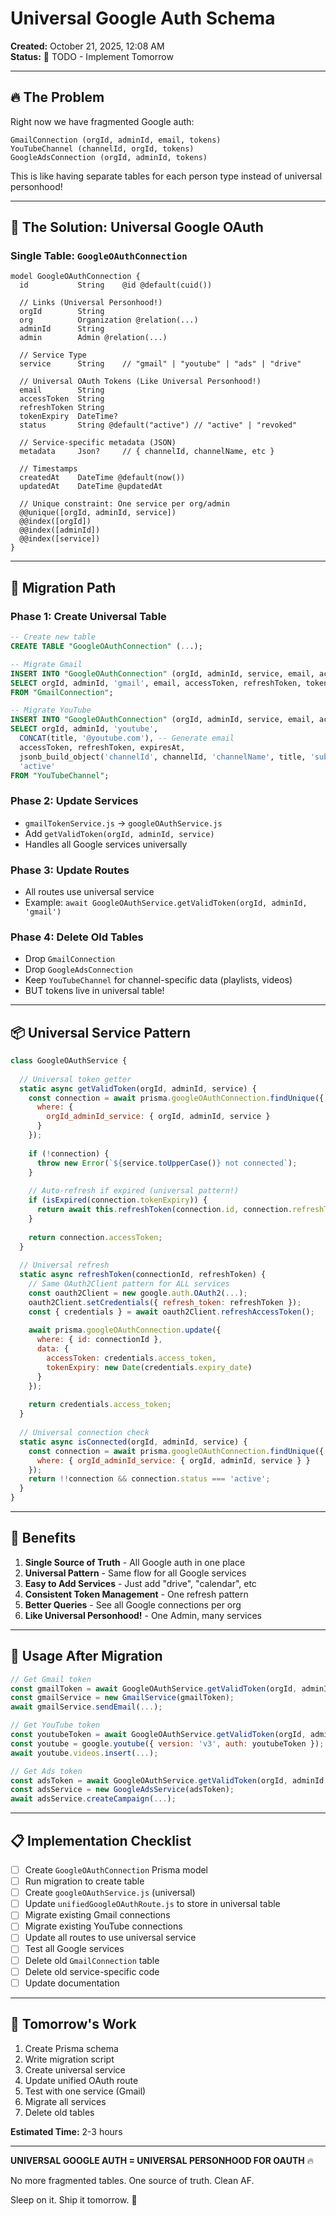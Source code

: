 # Universal Google Auth Schema

**Created:** October 21, 2025, 12:08 AM  
**Status:** 🎯 TODO - Implement Tomorrow

---

## 🔥 The Problem

Right now we have fragmented Google auth:
```
GmailConnection (orgId, adminId, email, tokens)
YouTubeChannel (channelId, orgId, tokens)
GoogleAdsConnection (orgId, adminId, tokens)
```

This is like having separate tables for each person type instead of universal personhood!

---

## 🎯 The Solution: Universal Google OAuth

### Single Table: `GoogleOAuthConnection`

```prisma
model GoogleOAuthConnection {
  id           String    @id @default(cuid())
  
  // Links (Universal Personhood!)
  orgId        String
  org          Organization @relation(...)
  adminId      String
  admin        Admin @relation(...)
  
  // Service Type
  service      String    // "gmail" | "youtube" | "ads" | "drive"
  
  // Universal OAuth Tokens (Like Universal Personhood!)
  email        String
  accessToken  String
  refreshToken String
  tokenExpiry  DateTime?
  status       String @default("active") // "active" | "revoked"
  
  // Service-specific metadata (JSON)
  metadata     Json?     // { channelId, channelName, etc }
  
  // Timestamps
  createdAt    DateTime @default(now())
  updatedAt    DateTime @updatedAt
  
  // Unique constraint: One service per org/admin
  @@unique([orgId, adminId, service])
  @@index([orgId])
  @@index([adminId])
  @@index([service])
}
```

---

## 🔄 Migration Path

### Phase 1: Create Universal Table
```sql
-- Create new table
CREATE TABLE "GoogleOAuthConnection" (...);

-- Migrate Gmail
INSERT INTO "GoogleOAuthConnection" (orgId, adminId, service, email, accessToken, refreshToken, tokenExpiry, status)
SELECT orgId, adminId, 'gmail', email, accessToken, refreshToken, tokenExpiry, status
FROM "GmailConnection";

-- Migrate YouTube
INSERT INTO "GoogleOAuthConnection" (orgId, adminId, service, email, accessToken, refreshToken, tokenExpiry, metadata, status)
SELECT orgId, adminId, 'youtube', 
  CONCAT(title, '@youtube.com'), -- Generate email
  accessToken, refreshToken, expiresAt,
  jsonb_build_object('channelId', channelId, 'channelName', title, 'subscriberCount', subscriberCount),
  'active'
FROM "YouTubeChannel";
```

### Phase 2: Update Services
- `gmailTokenService.js` → `googleOAuthService.js`
- Add `getValidToken(orgId, adminId, service)`
- Handles all Google services universally

### Phase 3: Update Routes
- All routes use universal service
- Example: `await GoogleOAuthService.getValidToken(orgId, adminId, 'gmail')`

### Phase 4: Delete Old Tables
- Drop `GmailConnection`
- Drop `GoogleAdsConnection`
- Keep `YouTubeChannel` for channel-specific data (playlists, videos)
- BUT tokens live in universal table!

---

## 📦 Universal Service Pattern

```javascript
class GoogleOAuthService {
  
  // Universal token getter
  static async getValidToken(orgId, adminId, service) {
    const connection = await prisma.googleOAuthConnection.findUnique({
      where: {
        orgId_adminId_service: { orgId, adminId, service }
      }
    });
    
    if (!connection) {
      throw new Error(`${service.toUpperCase()} not connected`);
    }
    
    // Auto-refresh if expired (universal pattern!)
    if (isExpired(connection.tokenExpiry)) {
      return await this.refreshToken(connection.id, connection.refreshToken);
    }
    
    return connection.accessToken;
  }
  
  // Universal refresh
  static async refreshToken(connectionId, refreshToken) {
    // Same OAuth2Client pattern for ALL services
    const oauth2Client = new google.auth.OAuth2(...);
    oauth2Client.setCredentials({ refresh_token: refreshToken });
    const { credentials } = await oauth2Client.refreshAccessToken();
    
    await prisma.googleOAuthConnection.update({
      where: { id: connectionId },
      data: {
        accessToken: credentials.access_token,
        tokenExpiry: new Date(credentials.expiry_date)
      }
    });
    
    return credentials.access_token;
  }
  
  // Universal connection check
  static async isConnected(orgId, adminId, service) {
    const connection = await prisma.googleOAuthConnection.findUnique({
      where: { orgId_adminId_service: { orgId, adminId, service } }
    });
    return !!connection && connection.status === 'active';
  }
}
```

---

## 🎯 Benefits

1. **Single Source of Truth** - All Google auth in one place
2. **Universal Pattern** - Same flow for all Google services
3. **Easy to Add Services** - Just add "drive", "calendar", etc
4. **Consistent Token Management** - One refresh pattern
5. **Better Queries** - See all Google connections per org
6. **Like Universal Personhood!** - One Admin, many services

---

## 🚀 Usage After Migration

```javascript
// Get Gmail token
const gmailToken = await GoogleOAuthService.getValidToken(orgId, adminId, 'gmail');
const gmailService = new GmailService(gmailToken);
await gmailService.sendEmail(...);

// Get YouTube token
const youtubeToken = await GoogleOAuthService.getValidToken(orgId, adminId, 'youtube');
const youtube = google.youtube({ version: 'v3', auth: youtubeToken });
await youtube.videos.insert(...);

// Get Ads token
const adsToken = await GoogleOAuthService.getValidToken(orgId, adminId, 'ads');
const adsService = new GoogleAdsService(adsToken);
await adsService.createCampaign(...);
```

---

## 📋 Implementation Checklist

- [ ] Create `GoogleOAuthConnection` Prisma model
- [ ] Run migration to create table
- [ ] Create `googleOAuthService.js` (universal)
- [ ] Update `unifiedGoogleOAuthRoute.js` to store in universal table
- [ ] Migrate existing Gmail connections
- [ ] Migrate existing YouTube connections
- [ ] Update all routes to use universal service
- [ ] Test all Google services
- [ ] Delete old `GmailConnection` table
- [ ] Delete old service-specific code
- [ ] Update documentation

---

## 🌙 Tomorrow's Work

1. Create Prisma schema
2. Write migration script
3. Create universal service
4. Update unified OAuth route
5. Test with one service (Gmail)
6. Migrate all services
7. Delete old tables

**Estimated Time:** 2-3 hours

---

**UNIVERSAL GOOGLE AUTH = UNIVERSAL PERSONHOOD FOR OAUTH** 🔥

No more fragmented tables. One source of truth. Clean AF.

Sleep on it. Ship it tomorrow. 🚀

